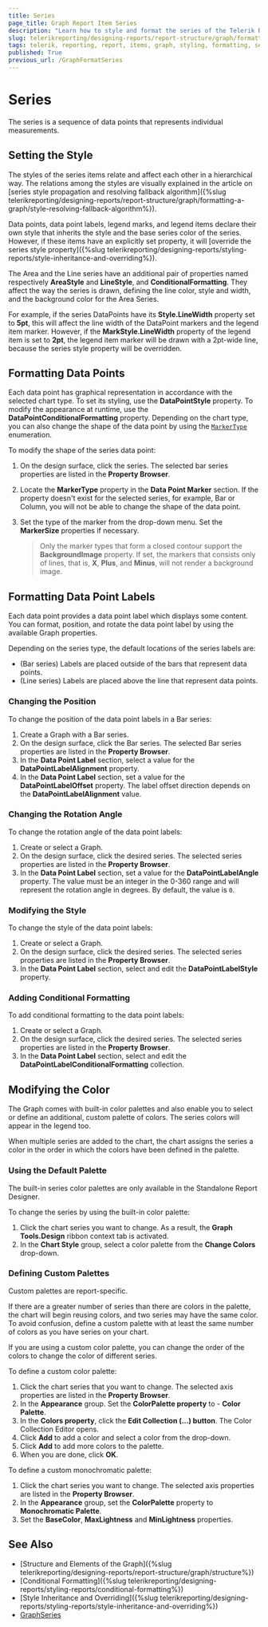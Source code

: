 ```yaml
---
title: Series
page_title: Graph Report Item Series 
description: "Learn how to style and format the series of the Telerik Reporting Graph report item."
slug: telerikreporting/designing-reports/report-structure/graph/formatting-a-graph/series
tags: telerik, reporting, report, items, graph, styling, formatting, series
published: True
previous_url: /GraphFormatSeries
---
```


# Series

The series is a sequence of data points that represents individual measurements.

## Setting the Style

The styles of the series items relate and affect each other in a hierarchical way. The relations among the styles are visually explained in the article on [series style propagation and resolving fallback algorithm]({%slug telerikreporting/designing-reports/report-structure/graph/formatting-a-graph/style-resolving-fallback-algorithm%}).

Data points, data point labels, legend marks, and legend items declare their own style that inherits the style and the base series color of the series. However, if these items have an explicitly set property, it will [override the series style property]({%slug telerikreporting/designing-reports/styling-reports/style-inheritance-and-overriding%}). 

The Area and the Line series have an additional pair of properties named respectively **AreaStyle** and **LineStyle**, and **ConditionalFormatting**. They affect the way the series is drawn, defining the line color, style and width, and the background color for the Area Series. 

For example, if the series DataPoints have its __Style.LineWidth__ property set to __5pt__, this will affect the line width of the DataPoint markers and the legend item marker. However, if the __MarkStyle.LineWidth__ property of the legend item is set to __2pt__, the legend item marker will be drawn with a 2pt-wide line, because the series style property will be overridden. 

## Formatting Data Points

Each data point has graphical representation in accordance with the selected chart type. To set its styling, use the __DataPointStyle__ property. To modify the appearance at runtime, use the __DataPointConditionalFormatting__ property. Depending on the chart type, you can also change the shape of the data point by using the [`MarkerType`](/reporting/api/Telerik.Reporting.LineSeries#Telerik_Reporting_LineSeries_MarkerType) enumeration. 

To modify the shape of the series data point: 

1. On the design surface, click the series. The selected bar series properties are listed in the __Property Browser__. 
1. Locate the __MarkerType__ property in the __Data Point Marker__ section. If the property doesn't exist for the selected series, for example, Bar or Column, you will not be able to change the shape of the data point.
1. Set the type of the marker from the drop-down menu. Set the __MarkerSize__ properties if necessary. 

    >Only the marker types that form a closed contour support the __BackgroundImage__ property. If set, the markers that consists only of lines, that is, __X__, __Plus__, and __Minus__, will not render a background image. 

## Formatting Data Point Labels

Each data point provides a data point label which displays some content. You can format, position, and rotate the data point label by using the available Graph properties. 

Depending on the series type, the default locations of the series labels are:

* (Bar series) Labels are placed outside of the bars that represent data points.
* (Line series) Labels are placed above the line that represent data points.

### Changing the Position 

To change the position of the data point labels in a Bar series:

1. Create a Graph with a Bar series.
1. On the design surface, click the Bar series. The selected Bar series properties are listed in the __Property Browser__. 
1. In the __Data Point Label__ section, select a value for the **DataPointLabelAlignment** property. 
1. In the __Data Point Label__ section, set a value for the **DataPointLabelOffset** property. The label offset direction depends on the **DataPointLabelAlignment** value. 

### Changing the Rotation Angle

To change the rotation angle of the data point labels:

1. Create or select a Graph.
1. On the design surface, click the desired series. The selected series properties are listed in the __Property Browser__. 
1. In the __Data Point Label__ section, set a value for the **DataPointLabelAngle** property. The value must be an integer in the 0-360 range and will represent the rotation angle in degrees. By default, the value is `0`. 

### Modifying the Style 

To change the style of the data point labels:

1. Create or select a Graph.
1. On the design surface, click the desired series. The selected series properties are listed in the __Property Browser__. 
1. In the __Data Point Label__ section, select and edit the **DataPointLabelStyle** property. 

### Adding Conditional Formatting

To add conditional formatting to the data point labels:

1. Create or select a Graph.
1. On the design surface, click the desired series. The selected series properties are listed in the __Property Browser__. 
1. In the __Data Point Label__ section, select and edit the **DataPointLabelConditionalFormatting** collection. 

## Modifying the Color

The Graph comes with built-in color palettes and also enable you to select or define an additional, custom palette of colors. The series colors will appear in the legend too. 

When multiple series are added to the chart, the chart assigns the series a color in the order in which the colors have been defined in the palette. 

### Using the Default Palette 

The built-in series color palettes are only available in the Standalone Report Designer.  

To change the series by using the built-in color palette:

1. Click the chart series you want to change. As a result, the __Graph Tools.Design__ ribbon context tab is activated. 
1. In the __Chart Style__ group, select a color palette from the __Change Colors__ drop-down. 

### Defining Custom Palettes

Custom palettes are report-specific. 

If there are a greater number of series than there are colors in the palette, the chart will begin reusing colors, and two series may have the same color. To avoid confusion, define a custom palette with at least the same number of colors as you have series on your chart. 

If you are using a custom color palette, you can change the order of the colors to change the color of different series.

To define a custom color palette:

1. Click the chart series that you want to change. The selected axis properties are listed in the __Property Browser__. 
1. In the __Appearance__ group. Set the __ColorPalette property__ to - __Color Palette__. 
1. In the __Colors property__, click the __Edit Collection (…) button__. The Color Collection Editor opens. 
1. Click __Add__ to add a color and select a color from the drop-down. 
1. Click __Add__ to add more colors to the palette. 
1. When you are done, click __OK__. 

To define a custom monochromatic palette:

1. Click the chart series you want to change. The selected axis properties are listed in the __Property Browser__. 
1. In the __Appearance__ group, set the **ColorPalette** property to __Monochromatic Palette__. 
1. Set the __BaseColor__, __MaxLightness__ and __MinLightness__ properties. 


## See Also

* [Structure and Elements of the Graph]({%slug telerikreporting/designing-reports/report-structure/graph/structure%})
* [Conditional Formatting]({%slug telerikreporting/designing-reports/styling-reports/conditional-formatting%})
* [Style Inheritance and Overriding]({%slug telerikreporting/designing-reports/styling-reports/style-inheritance-and-overriding%}) 
* [GraphSeries](/reporting/api/Telerik.Reporting.GraphSeries)


